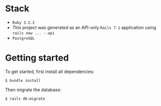 # Stack

- `Ruby 3.2.2`
- This project was generated as an API-only `Rails 7.1` application using `rails new ... --api`
- `PostgreSQL`

# Getting started

To get started, first install all dependencies:

    $ bundle install

Then migrate the database:

    $ rails db:migrate


